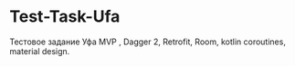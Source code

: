 # Test-Task-Ufa
Тестовое задание Уфа
MVP , Dagger 2, Retrofit, Room, kotlin coroutines, material design.
